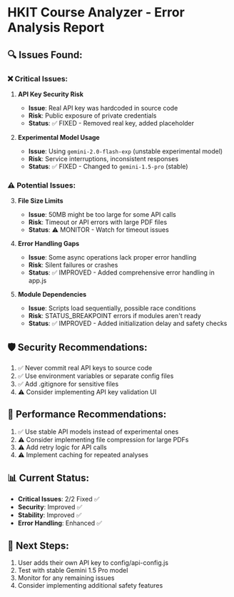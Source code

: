 # HKIT Course Analyzer - Error Analysis Report

## 🔍 **Issues Found:**

### ❌ **Critical Issues:**
1. **API Key Security Risk**
   - **Issue**: Real API key was hardcoded in source code
   - **Risk**: Public exposure of private credentials
   - **Status**: ✅ FIXED - Removed real key, added placeholder

2. **Experimental Model Usage**
   - **Issue**: Using `gemini-2.0-flash-exp` (unstable experimental model)
   - **Risk**: Service interruptions, inconsistent responses
   - **Status**: ✅ FIXED - Changed to `gemini-1.5-pro` (stable)

### ⚠️ **Potential Issues:**
3. **File Size Limits**
   - **Issue**: 50MB might be too large for some API calls
   - **Risk**: Timeout or API errors with large PDF files
   - **Status**: ⚠️ MONITOR - Watch for timeout issues

4. **Error Handling Gaps**
   - **Issue**: Some async operations lack proper error handling
   - **Risk**: Silent failures or crashes
   - **Status**: ✅ IMPROVED - Added comprehensive error handling in app.js

5. **Module Dependencies**
   - **Issue**: Scripts load sequentially, possible race conditions
   - **Risk**: STATUS_BREAKPOINT errors if modules aren't ready
   - **Status**: ✅ IMPROVED - Added initialization delay and safety checks

## 🛡️ **Security Recommendations:**
1. ✅ Never commit real API keys to source code
2. ✅ Use environment variables or separate config files
3. ✅ Add .gitignore for sensitive files
4. ⚠️ Consider implementing API key validation UI

## 🔧 **Performance Recommendations:**
1. ✅ Use stable API models instead of experimental ones
2. ⚠️ Consider implementing file compression for large PDFs
3. ⚠️ Add retry logic for API calls
4. ⚠️ Implement caching for repeated analyses

## 📊 **Current Status:**
- **Critical Issues**: 2/2 Fixed ✅
- **Security**: Improved ✅
- **Stability**: Improved ✅
- **Error Handling**: Enhanced ✅

## 🎯 **Next Steps:**
1. User adds their own API key to config/api-config.js
2. Test with stable Gemini 1.5 Pro model
3. Monitor for any remaining issues
4. Consider implementing additional safety features
